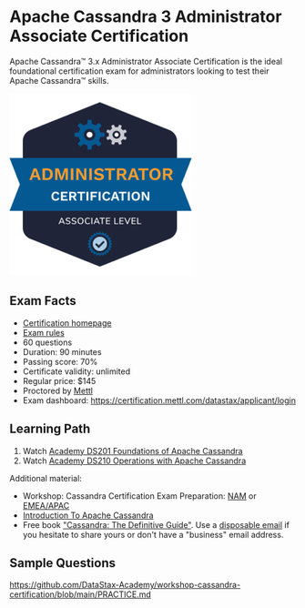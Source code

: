 # Apache Cassandra 3 Administrator Associate Certification

Apache Cassandra™ 3.x Administrator Associate Certification is the ideal foundational certification exam for administrators looking to test their Apache Cassandra™ skills.

![Apache Cassandra Administrator Associate Certification Badge](Apache-Cassandra-Administrator-Associate-Certification-Badge.png)

## Exam Facts

- [Certification homepage](https://www.datastax.com/dev/certifications)
- [Exam rules](https://www.datastax.com/dev/certification-rules)
- 60 questions
- Duration: 90 minutes
- Passing score: 70%
- Certificate validity: unlimited
- Regular price: $145
- Proctored by [Mettl](https://mettl.com/)
- Exam dashboard: https://certification.mettl.com/datastax/applicant/login

## Learning Path

1) Watch [Academy DS201 Foundations of Apache Cassandra](https://www.youtube.com/playlist?list=PL2g2h-wyI4Spf5rzSmesewHpXYVnyQ2TS)
2) Watch [Academy DS210 Operations with Apache Cassandra](https://www.youtube.com/playlist?list=PL2g2h-wyI4SrHMlHBJVe_or_Ryek2THgQ)

Additional material:
- Workshop: Cassandra Certification Exam Preparation: [NAM](https://www.youtube.com/watch?v=1NSUXcWrkZM) or [EMEA/APAC](https://www.youtube.com/watch?v=9lNhGwNucZ0)
- [Introduction To Apache Cassandra](https://www.youtube.com/watch?v=B_HTdrTgGNs)
- Free book ["Cassandra: The Definitive Guide"](https://www.datastax.com/resources/ebook/oreilly-cassandra-definitive-guide). Use a [disposable email](https://temp-mail.org/) if you hesitate to share yours or don't have a "business" email address.

## Sample Questions

https://github.com/DataStax-Academy/workshop-cassandra-certification/blob/main/PRACTICE.md
